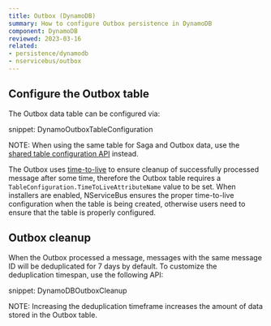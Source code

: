 ```yaml
---
title: Outbox (DynamoDB)
summary: How to configure Outbox persistence in DynamoDB
component: DynamoDB
reviewed: 2023-03-16
related:
- persistence/dynamodb
- nservicebus/outbox
---
```


## Configure the Outbox table

The Outbox data table can be configured via:

snippet: DynamoOutboxTableConfiguration

NOTE: When using the same table for Saga and Outbox data, use the [shared table configuration API](/persistence/dynamodb/#usage-customizing-the-table-used) instead.

The Outbox uses [time-to-live](https://docs.aws.amazon.com/amazondynamodb/latest/developerguide/TTL.html) to ensure cleanup of successfully processed message after some time, therefore the Outbox table requires a `TableConfiguration.TimeToLiveAttributeName` value to be set. When installers are enabled, NServiceBus ensures the proper time-to-live configuration when the table is being created, otherwise users need to ensure that the table is properly configured.

## Outbox cleanup

When the Outbox processed a message, messages with the same message ID will be deduplicated for 7 days by default. To customize the deduplication timespan, use the following API:

snippet: DynamoDBOutboxCleanup

NOTE: Increasing the deduplication timeframe increases the amount of data stored in the Outbox table.

